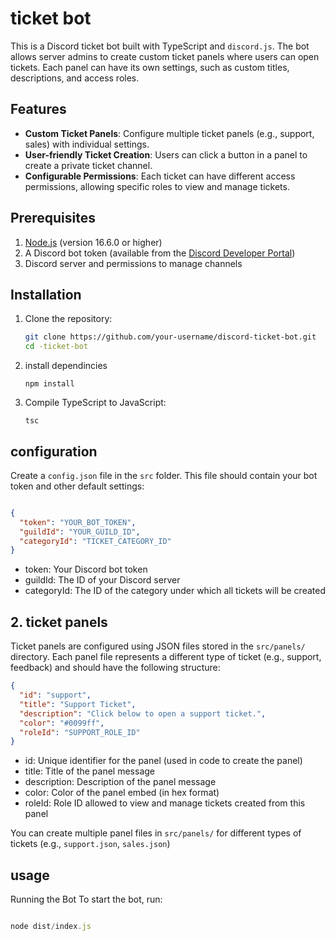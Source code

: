 # ticket bot 


This is a Discord ticket bot built with TypeScript and `discord.js`. The bot allows server admins to create custom ticket panels where users can open tickets. Each panel can have its own settings, such as custom titles, descriptions, and access roles.

## Features

- **Custom Ticket Panels**: Configure multiple ticket panels (e.g., support, sales) with individual settings.
- **User-friendly Ticket Creation**: Users can click a button in a panel to create a private ticket channel.
- **Configurable Permissions**: Each ticket can have different access permissions, allowing specific roles to view and manage tickets.

## Prerequisites

1. [Node.js](https://nodejs.org/) (version 16.6.0 or higher)
2. A Discord bot token (available from the [Discord Developer Portal](https://discord.com/developers/applications))
3. Discord server and permissions to manage channels

## Installation

1. Clone the repository:

   ```bash
   git clone https://github.com/your-username/discord-ticket-bot.git
   cd -ticket-bot

2. install dependincies 

   ```npm install```

2. Compile TypeScript to JavaScript:

     ```tsc```

## configuration 

Create a `config.json` file in the `src` folder. This file should contain your bot token and other default settings:

``` json 

{
  "token": "YOUR_BOT_TOKEN",
  "guildId": "YOUR_GUILD_ID",
  "categoryId": "TICKET_CATEGORY_ID"
}

```

* token: Your Discord bot token
* guildId: The ID of your Discord server
* categoryId: The ID of the category under which all tickets will be created

## 2. ticket panels 

Ticket panels are configured using JSON files stored in the `src/panels/` directory. Each panel file represents a different type of ticket (e.g., support, feedback) and should have the following structure:

``` json 
{
  "id": "support",
  "title": "Support Ticket",
  "description": "Click below to open a support ticket.",
  "color": "#0099ff",
  "roleId": "SUPPORT_ROLE_ID"
}

```

* id: Unique identifier for the panel (used in code to create the panel)
* title: Title of the panel message
* description: Description of the panel message
* color: Color of the panel embed (in hex format)
* roleId: Role ID allowed to view and manage tickets created from this panel

You can create multiple panel files in `src/panels/` for different types of tickets (e.g., `support.json`, `sales.json`) 

## usage 

Running the Bot
To start the bot, run:

``` typescript

node dist/index.js 

``` 

